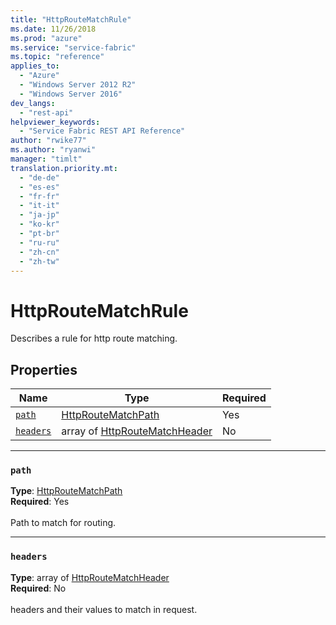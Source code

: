 ```yaml
---
title: "HttpRouteMatchRule"
ms.date: 11/26/2018
ms.prod: "azure"
ms.service: "service-fabric"
ms.topic: "reference"
applies_to: 
  - "Azure"
  - "Windows Server 2012 R2"
  - "Windows Server 2016"
dev_langs: 
  - "rest-api"
helpviewer_keywords: 
  - "Service Fabric REST API Reference"
author: "rwike77"
ms.author: "ryanwi"
manager: "timlt"
translation.priority.mt: 
  - "de-de"
  - "es-es"
  - "fr-fr"
  - "it-it"
  - "ja-jp"
  - "ko-kr"
  - "pt-br"
  - "ru-ru"
  - "zh-cn"
  - "zh-tw"
---
```

# HttpRouteMatchRule

Describes a rule for http route matching.

## Properties
| Name | Type | Required |
| --- | --- | --- |
| [`path`](#path) | [HttpRouteMatchPath](sfclient-v64-model-httproutematchpath.md) | Yes |
| [`headers`](#headers) | array of [HttpRouteMatchHeader](sfclient-v64-model-httproutematchheader.md) | No |

____
### `path`
__Type__: [HttpRouteMatchPath](sfclient-v64-model-httproutematchpath.md) <br/>
__Required__: Yes<br/>
<br/>
Path to match for routing.

____
### `headers`
__Type__: array of [HttpRouteMatchHeader](sfclient-v64-model-httproutematchheader.md) <br/>
__Required__: No<br/>
<br/>
headers and their values to match in request.
